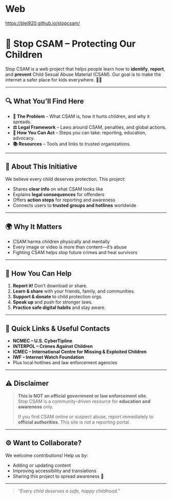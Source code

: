 # Web
https://blei920.github.io/stopcsam/

# 🚨 Stop CSAM – Protecting Our Children

Stop CSAM is a web project that helps people learn how to **identify**, **report**, and **prevent** Child Sexual Abuse Material (CSAM). Our goal is to make the internet a safer place for kids everywhere. 🛑👶

---

## 🔍 What You’ll Find Here

- **📘 The Problem** – What CSAM is, how it hurts children, and why it spreads.  
- **⚖️ Legal Framework** – Laws around CSAM, penalties, and global actions.  
- **🤝 How You Can Act** – Steps you can take: reporting, education, advocacy.  
- **📚 Resources** – Tools and links to trusted organizations.

---

## 🧭 About This Initiative

We believe every child deserves protection. This project:

- Shares **clear info** on what CSAM looks like  
- Explains **legal consequences** for offenders  
- Offers **action steps** for reporting and awareness  
- Connects users to **trusted groups and hotlines** worldwide

---

## 🌍 Why It Matters

- CSAM harms children physically and mentally  
- Every image or video is more than content—it’s abuse  
- Fighting CSAM helps stop future crimes and heal survivors

---

## 🧩 How **You** Can Help

1. **Report it!** Don’t download or share.  
2. **Learn & share** with your friends, family, and communities.  
3. **Support & donate** to child protection orgs.  
4. **Speak up** and push for stronger laws.  
5. **Practice safe digital habits** and stay aware.

---

## 🔗 Quick Links & Useful Contacts

- **NCMEC – U.S. CyberTipline**  
- **INTERPOL – Crimes Against Children**  
- **ICMEC – International Centre for Missing & Exploited Children**  
- **IWF – Internet Watch Foundation**  
- Plus local hotlines and law enforcement agencies

---

## ⚠️ Disclaimer

> **This is NOT an official government or law enforcement site.**  
> Stop CSAM is a community-driven resource for **education and awareness** only.  
>
> If you find CSAM online or suspect abuse, report immediately to **official authorities**. This site is *not* a reporting portal.

---

## ⚙️ Want to Collaborate?

We welcome contributions! Help us by:

- Adding or updating content  
- Improving accessibility and translations  
- Sharing this project to spread awareness 🙏

---

> _“Every child deserves a safe, happy childhood.”_
